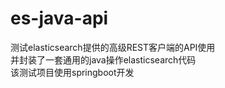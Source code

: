 # es-java-api
测试elasticsearch提供的高级REST客户端的API使用  
并封装了一套通用的java操作elasticsearch代码  
该测试项目使用springboot开发
